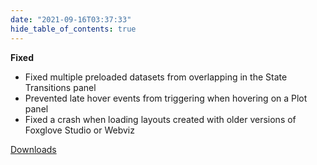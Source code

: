 ```yaml
---
date: "2021-09-16T03:37:33"
hide_table_of_contents: true
---
```

**Fixed**
- Fixed multiple preloaded datasets from overlapping in the State Transitions panel
- Prevented late hover events from triggering when hovering on a Plot panel
- Fixed a crash when loading layouts created with older versions of Foxglove Studio or Webviz


[Downloads](https://github.com/foxglove/studio/releases/tag/v0.18.1)
